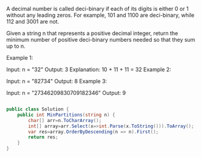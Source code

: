 A decimal number is called deci-binary if each of its digits is either 0 or 1 without any leading zeros. For example, 101 and 1100 are deci-binary, while 112 and 3001 are not.

Given a string n that represents a positive decimal integer, return the minimum number of positive deci-binary numbers needed so that they sum up to n.

 

Example 1:

Input: n = "32"
Output: 3
Explanation: 10 + 11 + 11 = 32
Example 2:

Input: n = "82734"
Output: 8
Example 3:

Input: n = "27346209830709182346"
Output: 9
 

```csharp

public class Solution {
    public int MinPartitions(string n) {
        char[] arr=n.ToCharArray();
        int[] array=arr.Select(x=>int.Parse(x.ToString())).ToArray();
        var res=array.OrderByDescending(n => n).First();
        return res;
    }
}
